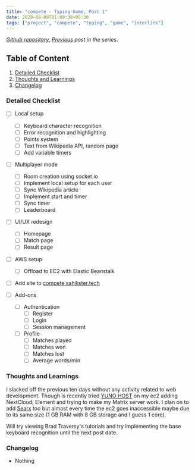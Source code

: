 ```yaml
---
title: "compete - Typing Game, Post 1"
date: 2020-08-09T01:09:38+05:30
tags: ["project", "compete", "typing", "game", "interlink"]
---
```


 _[Github repository](https://github.com/sahilister/compete)_, 
 _[Previous](https://blog.sahilister.tech/2020/07/compete-typing-game-post-1/) post in the series_.	


## Table of Content

1. [Detailed Checklist](#detailed-checklist)
2. [Thoughts and Learnings](#thoughts-and-learnings)
3. [Changelog](#changelog)

### Detailed Checklist

- [ ] Local setup
	- [ ] Keyboard character recognition
	- [ ] Error recognition and highlighting	
	- [ ] Points system
	- [ ] Text from Wikipedia API, random page
	- [ ] Add variable timers

- [ ] Multiplayer mode
	- [ ] Room creation using socket.io
	- [ ] Implement local setup for each user
	- [ ] Sync Wikipedia article
	- [ ] Implement start and timer
	- [ ] Sync timer
	- [ ] Leaderboard

- [ ] UI/UX redesign
	- [ ] Homepage
	- [ ] Match page
	- [ ] Result page

- [ ] AWS setup
	- [ ] Offload to EC2 with Elastic Beanstalk

- [ ] Add site to [compete.sahilister.tech]() 

- [ ] Add-ons
	- [ ] Authentication
		- [ ] Register
		- [ ] Login
		- [ ] Session management

	- [ ] Profile
		- [ ] Matches played
		- [ ] Matches won
		- [ ] Matches lost
		- [ ] Average words/min 

### Thoughts and Learnings

 I slacked off the previous ten days without any activity related to web development. Though is 
recently tried [YUNO HOST](https://yunohost.org/#/) on my ec2 adding NextCloud, Element and 
trying to make my Matrix server work. I plan on to add [Searx](https://asciimoo.github.io/searx/) too but almost every time the ec2 
goes inaccessible maybe due to its same size (1 GB RAM with 8 GB storage and I guess 1 core).

Will try viewing Brad Traversy's tutorials and try implementing the base keyboard recognition 
until the next post date.

### Changelog

- Nothing


